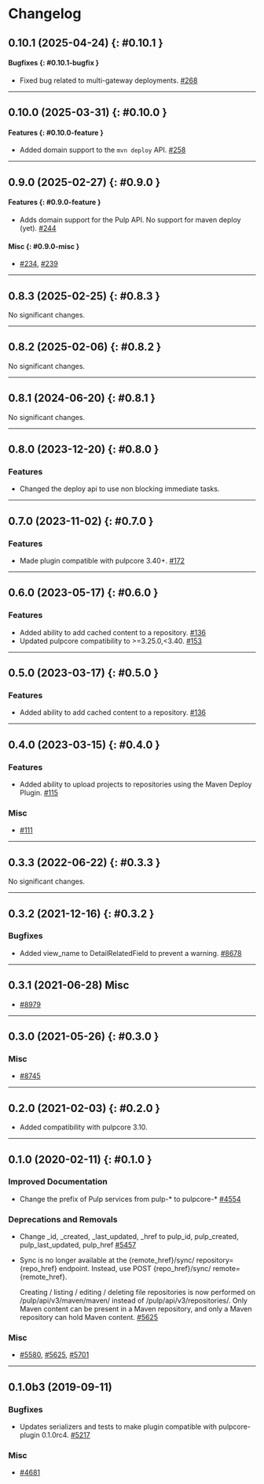 # Changelog

[//]: # (You should *NOT* be adding new change log entries to this file, this)
[//]: # (file is managed by towncrier. You *may* edit previous change logs to)
[//]: # (fix problems like typo corrections or such.)
[//]: # (To add a new change log entry, please see the contributing docs.)
[//]: # (WARNING: Don't drop the towncrier directive!)

[//]: # (towncrier release notes start)

## 0.10.1 (2025-04-24) {: #0.10.1 }

#### Bugfixes {: #0.10.1-bugfix }

- Fixed bug related to multi-gateway deployments.
  [#268](https://github.com/pulp/pulp_maven/issues/268)

---

## 0.10.0 (2025-03-31) {: #0.10.0 }

#### Features {: #0.10.0-feature }

- Added domain support to the `mvn deploy` API.
  [#258](https://github.com/pulp/pulp_maven/issues/258)

---

## 0.9.0 (2025-02-27) {: #0.9.0 }

#### Features {: #0.9.0-feature }

- Adds domain support for the Pulp API. No support for maven deploy (yet).
  [#244](https://github.com/pulp/pulp_maven/issues/244)

#### Misc {: #0.9.0-misc }

- [#234](https://github.com/pulp/pulp_maven/issues/234), [#239](https://github.com/pulp/pulp_maven/issues/239)

---

## 0.8.3 (2025-02-25) {: #0.8.3 }

No significant changes.

---

## 0.8.2 (2025-02-06) {: #0.8.2 }

No significant changes.

---

## 0.8.1 (2024-06-20) {: #0.8.1 }


No significant changes.

---

## 0.8.0 (2023-12-20) {: #0.8.0 }

### Features

-   Changed the deploy api to use non blocking immediate tasks.

---

## 0.7.0 (2023-11-02) {: #0.7.0 }

### Features

-   Made plugin compatible with pulpcore 3.40+.
    [#172](https://pulp.plan.io/issues/172)

---

## 0.6.0 (2023-05-17) {: #0.6.0 }

### Features

-   Added ability to add cached content to a repository.
    [#136](https://pulp.plan.io/issues/136)
-   Updated pulpcore compatibility to >=3.25.0,<3.40.
    [#153](https://pulp.plan.io/issues/153)

---

## 0.5.0 (2023-03-17) {: #0.5.0 }

### Features

-   Added ability to add cached content to a repository.
    [#136](https://pulp.plan.io/issues/136)

---

## 0.4.0 (2023-03-15) {: #0.4.0 }

### Features

-   Added ability to upload projects to repositories using the Maven Deploy Plugin.
    [#115](https://pulp.plan.io/issues/115)

### Misc

-   [#111](https://pulp.plan.io/issues/111)

---

## 0.3.3 (2022-06-22) {: #0.3.3 }

No significant changes.

---

## 0.3.2 (2021-12-16) {: #0.3.2 }

### Bugfixes

-   Added view_name to DetailRelatedField to prevent a warning.
    [#8678](https://pulp.plan.io/issues/8678)

---

0.3.1 (2021-06-28)
Misc
---

-   [#8979](https://pulp.plan.io/issues/8979)

---

## 0.3.0 (2021-05-26) {: #0.3.0 }

### Misc

-   [#8745](https://pulp.plan.io/issues/8745)

---

## 0.2.0 (2021-02-03) {: #0.2.0 }

-   Added compatibility with pulpcore 3.10.

---

## 0.1.0 (2020-02-11) {: #0.1.0 }

### Improved Documentation

-   Change the prefix of Pulp services from pulp-* to pulpcore-*
    [#4554](https://pulp.plan.io/issues/4554)

### Deprecations and Removals

-   Change _id, _created, _last_updated, _href to pulp_id, pulp_created, pulp_last_updated, pulp_href
    [#5457](https://pulp.plan.io/issues/5457)

-   Sync is no longer available at the {remote_href}/sync/ repository={repo_href} endpoint. Instead, use POST {repo_href}/sync/ remote={remote_href}.

    Creating / listing / editing / deleting file repositories is now performed on /pulp/api/v3/maven/maven/ instead of /pulp/api/v3/repositories/. Only Maven content can be present in a Maven repository, and only a Maven repository can hold Maven content.
    [#5625](https://pulp.plan.io/issues/5625)

### Misc

-   [#5580](https://pulp.plan.io/issues/5580), [#5625](https://pulp.plan.io/issues/5625), [#5701](https://pulp.plan.io/issues/5701)

---

## 0.1.0b3 (2019-09-11)

### Bugfixes

-   Updates serializers and tests to make plugin compatible with pulpcore-plugin 0.1.0rc4.
    [#5217](https://pulp.plan.io/issues/5217)

### Misc

-   [#4681](https://pulp.plan.io/issues/4681)

